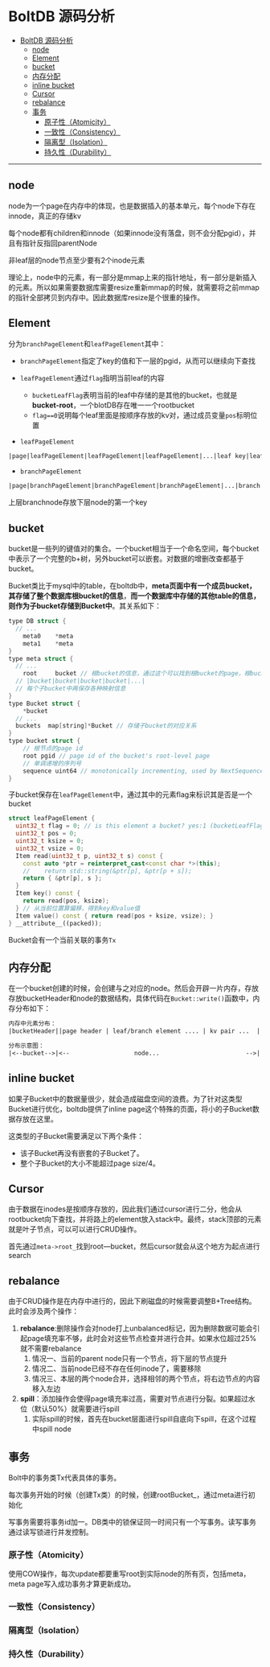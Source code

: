 # BoltDB 源码分析

- [BoltDB 源码分析](#boltdb-源码分析)
  - [node](#node)
  - [Element](#element)
  - [bucket](#bucket)
  - [内存分配](#内存分配)
  - [inline bucket](#inline-bucket)
  - [Cursor](#cursor)
  - [rebalance](#rebalance)
  - [事务](#事务)
    - [原子性（Atomicity）](#原子性atomicity)
    - [一致性（Consistency）](#一致性consistency)
    - [隔离型（Isolation）](#隔离型isolation)
    - [持久性（Durability）](#持久性durability)

---

## node

node为一个page在内存中的体现，也是数据插入的基本单元，每个node下存在innode，真正的存储kv

每个node都有children和innode（如果innode没有落盘，则不会分配pgid），并且有指针反指回parentNode

非leaf层的node节点至少要有2个inode元素

理论上，node中的元素，有一部分是mmap上来的指针地址，有一部分是新插入的元素。所以如果需要数据库需要resize重新mmap的时候，就需要将之前mmap的指针全部拷贝到内存中。因此数据库resize是个很重的操作。

## Element

分为`branchPageElement`和`leafPageElement`其中：

- `branchPageElement`指定了key的值和下一层的pgid，从而可以继续向下查找
- `leafPageElement`通过`flag`指明当前leaf的内容
  - `bucketLeafFlag`表明当前的leaf中存储的是其他的bucket，也就是**bucket-root**，一个blotDB存在唯一一个rootbucket
  - `flag==0`说明每个leaf里面是按顺序存放的kv对，通过成员变量`pos`标明位置

- `leafPageElement`

```txt
|page|leafPageElement|leafPageElement|leafPageElement|...|leaf key|leaf value|leaf key|leaf value|...|
```

- `branchPageElement`

```txt
|page|branchPageElement|branchPageElement|branchPageElement|...|branch key|branch key|...|
```

上层branchnode存放下层node的第一个key


## bucket

bucket是一些列的键值对的集合。一个bucket相当于一个命名空间，每个bucket中表示了一个完整的b+树，另外bucket可以嵌套。对数据的增删改查都基于bucket。

Bucket类比于mysql中的table，在boltdb中，**meta页面中有一个成员bucket，其存储了整个数据库根bucket的信息**，**而一个数据库中存储的其他table的信息，则作为子bucket存储到Bucket中**。其关系如下：

```c++
type DB struct {
  // ...
	meta0    *meta
	meta1    *meta  
}
type meta struct {
  // ...
	root     bucket	// 根bucket的信息，通过这个可以找到根bucket的page，根bucket中存放所有的其他root bucket
  // |bucket|bucket|bucket|bucket|...|
  // 每个子bucket中再保存各种映射信息
}
type Bucket struct {
	*bucket
  // ...
  buckets  map[string]*Bucket // 存储子bucket的对应关系
}
type bucket struct {
	// 根节点的page id
	root pgid // page id of the bucket's root-level page
	// 单调递增的序列号
	sequence uint64 // monotonically incrementing, used by NextSequence()
}
```

子bucket保存在`leafPageElement`中，通过其中的元素flag来标识其是否是一个bucket

```c++
struct leafPageElement {
  uint32_t flag = 0; // is this element a bucket? yes:1 (bucketLeafFlag) no:0 (存储B+树叶子页面的内容)
  uint32_t pos = 0;
  uint32_t ksize = 0;
  uint32_t vsize = 0;
  Item read(uint32_t p, uint32_t s) const {
    const auto *ptr = reinterpret_cast<const char *>(this);
    //    return std::string(&ptr[p], &ptr[p + s]);
    return { &ptr[p], s };
  }
  Item key() const {
    return read(pos, ksize);
  } // 从当前位置算偏移，得到key和value值
  Item value() const { return read(pos + ksize, vsize); }
} __attribute__((packed));
```

Bucket会有一个当前关联的事务`Tx`

## 内存分配

在一个bucket创建的时候，会创建与之对应的node。然后会开辟一片内存，存放存放bucketHeader和node的数据结构，具体代码在`Bucket::write()`函数中，内存分布如下：

```txt
内存中元素分布：
|bucketHeader||page header | leaf/branch element .... | kv pair ...  |

分布示意图：
|<--bucket-->|<--                  node...                        -->|
```

## inline bucket

如果子Bucket中的数据量很少，就会造成磁盘空间的浪费。为了针对这类型Bucket进行优化，boltdb提供了inline page这个特殊的页面，将小的子Bucket数据存放在这里。

这类型的子Bucket需要满足以下两个条件：

- 该子Bucket再没有嵌套的子Bucket了。
- 整个子Bucket的大小不能超过page size/4。

## Cursor

由于数据在inodes是按顺序存放的，因此我们通过cursor进行二分，他会从rootbucket向下查找，并将路上的element放入stack中。最终，stack顶部的元素就是叶子节点，可以可以进行CRUD操作。

首先通过`meta->root_`找到root—bucket，然后cursor就会从这个地方为起点进行search

## rebalance

由于CRUD操作是在内存中进行的，因此下刷磁盘的时候需要调整B+Tree结构。此时会涉及两个操作：

1. **rebalance**:删除操作会对node打上unbalanced标记，因为删除数据可能会引起page填充率不够，此时会对这些节点检查并进行合并。如果水位超过25%就不需要rebalance
   1. 情况一、当前的parent node只有一个节点，将下层的节点提升
   2. 情况二、当前node已经不存在任何inode了，需要移除
   3. 情况三、本层的两个node合并，选择相邻的两个节点，将右边节点的内容移入左边
2. **spill**：添加操作会使得page填充率过高，需要对节点进行分裂。如果超过水位（默认50%）就需要进行spill
   1. 实际spill的时候，首先在bucket层面进行spill自底向下spill，在这个过程中spill node

## 事务

Bolt中的事务类Tx代表具体的事务。

每次事务开始的时候（创建Tx类）的时候，创建rootBucket_，通过meta进行初始化

写事务需要将事务id加一。DB类中的锁保证同一时间只有一个写事务。读写事务通过读写锁进行并发控制。

### 原子性（Atomicity）

使用COW操作，每次update都要重写root到实际node的所有页，包括meta，meta page写入成功事务才算更新成功。

### 一致性（Consistency）

### 隔离型（Isolation）

### 持久性（Durability）
